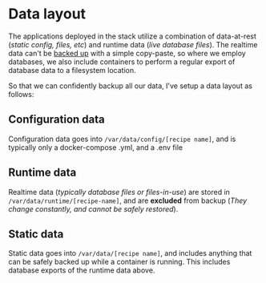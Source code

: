# Data layout

The applications deployed in the stack utilize a combination of data-at-rest (_static config, files, etc_) and runtime data (_live database files_). The realtime data can't be [backed up](/recipes/duplicity) with a simple copy-paste, so where we employ databases, we also include containers to perform a regular export of database data to a filesystem location.

So that we can confidently backup all our data, I've setup a data layout as follows:

## Configuration data

Configuration data goes into `/var/data/config/[recipe name]`, and is typically only a docker-compose .yml, and a .env file

## Runtime data

Realtime data (*typically database files or files-in-use*) are stored in `/var/data/runtime/[recipe-name]`, and are **excluded** from backup (_They change constantly, and cannot be safely restored_).

## Static data

Static data goes into `/var/data/[recipe name]`, and includes anything that can be safely backed up while a container is running. This includes database exports of the runtime data above.